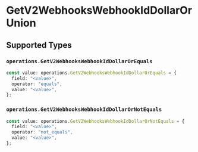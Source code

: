 # GetV2WebhooksWebhookIdDollarOrUnion


## Supported Types

### `operations.GetV2WebhooksWebhookIdDollarOrEquals`

```typescript
const value: operations.GetV2WebhooksWebhookIdDollarOrEquals = {
  field: "<value>",
  operator: "equals",
  value: "<value>",
};
```

### `operations.GetV2WebhooksWebhookIdDollarOrNotEquals`

```typescript
const value: operations.GetV2WebhooksWebhookIdDollarOrNotEquals = {
  field: "<value>",
  operator: "not_equals",
  value: "<value>",
};
```

